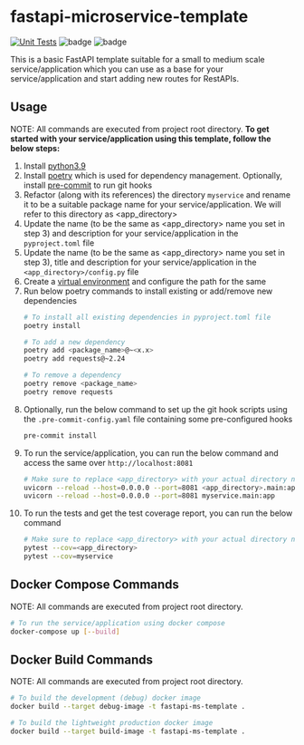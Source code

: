 # fastapi-microservice-template
[![Unit Tests](https://github.com/vatsalgotawala/fastapi-microservice-template/actions/workflows/unit_tests.yaml/badge.svg)](https://github.com/vatsalgotawala/fastapi-microservice-template/actions/workflows/unit_tests.yaml) ![badge](https://img.shields.io/endpoint?url=https://gist.githubusercontent.com/vatsalgotawala/c9b21a3c7d5038f5ddd64ac4f27ca416/raw/fastapi-microservice-template-coverage.json) ![badge](https://img.shields.io/github/license/vatsalgotawala/fastapi-microservice-template?color=success&label=License)

This is a basic FastAPI template suitable for a small to medium scale service/application which you can use as a base for your service/application and start adding new routes for RestAPIs.

## Usage
NOTE: All commands are executed from project root directory.
**To get started with your service/application using this template, follow the below steps:**
1. Install [python3.9](https://www.python.org/downloads/)
2. Install [poetry](https://pypi.org/project/poetry/) which is used for dependency management. Optionally, install [pre-commit](https://pre-commit.com/) to run git hooks
3. Refactor (along with its references) the directory `myservice` and rename it to be a suitable package name for your service/application. We will refer to this directory as <app_directory>
4. Update the name (to be the same as <app_directory> name you set in step 3) and description for your service/application in the `pyproject.toml` file
5. Update the name (to be the same as <app_directory> name you set in step 3), title and description for your service/application in the `<app_directory>/config.py` file
6. Create a [virtual environment](https://docs.python.org/3/library/venv.html) and configure the path for the same
7. Run below poetry commands to install existing or add/remove new dependencies
    ```bash
    # To install all existing dependencies in pyproject.toml file
    poetry install

    # To add a new dependency
    poetry add <package_name>@~<x.x>
    poetry add requests@~2.24

    # To remove a dependency
    poetry remove <package_name>
    poetry remove requests
    ```
8. Optionally, run the below command to set up the git hook scripts using the `.pre-commit-config.yaml` file containing some pre-configured hooks
    ```bash
    pre-commit install
    ```
9. To run the service/application, you can run the below command and access the same over `http://localhost:8081`
    ```bash
    # Make sure to replace <app_directory> with your actual directory name
    uvicorn --reload --host=0.0.0.0 --port=8081 <app_directory>.main:app
    uvicorn --reload --host=0.0.0.0 --port=8081 myservice.main:app
    ```
10. To run the tests and get the test coverage report, you can run the below command
    ```bash
    # Make sure to replace <app_directory> with your actual directory name
    pytest --cov=<app_directory>
    pytest --cov=myservice
    ```

## Docker Compose Commands
NOTE: All commands are executed from project root directory.
```bash
# To run the service/application using docker compose
docker-compose up [--build]
```

## Docker Build Commands
NOTE: All commands are executed from project root directory.
```bash
# To build the development (debug) docker image
docker build --target debug-image -t fastapi-ms-template .

# To build the lightweight production docker image
docker build --target build-image -t fastapi-ms-template .
```
